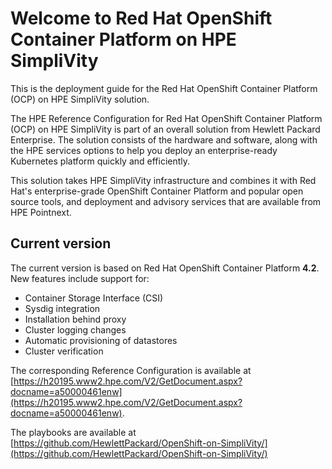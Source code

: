 # Welcome to Red Hat OpenShift Container Platform on HPE SimpliVity

This is the deployment guide for the Red Hat OpenShift Container Platform (OCP)
on HPE SimpliVity solution.

The HPE Reference Configuration for Red Hat OpenShift Container Platform (OCP) on HPE SimpliVity is part of an overall solution 
from Hewlett Packard Enterprise. The solution consists of the hardware and software, along with the HPE services options 
to help you deploy an enterprise-ready Kubernetes platform quickly and efficiently. 

This solution takes HPE SimpliVity infrastructure and combines it with Red Hat's enterprise-grade OpenShift Container Platform 
and popular open source tools, and deployment and advisory services that are available from HPE Pointnext. 

## Current version

The current version is based on Red Hat OpenShift Container Platform **4.2**. New features include support for:

- Container Storage Interface (CSI)
- Sysdig integration
- Installation behind proxy
- Cluster logging changes
- Automatic provisioning of datastores
- Cluster verification

The corresponding Reference Configuration is available at [https://h20195.www2.hpe.com/V2/GetDocument.aspx?docname=a50000461enw](https://h20195.www2.hpe.com/V2/GetDocument.aspx?docname=a50000461enw).


The playbooks are available at 
[https://github.com/HewlettPackard/OpenShift-on-SimpliVity/](https://github.com/HewlettPackard/OpenShift-on-SimpliVity/)
